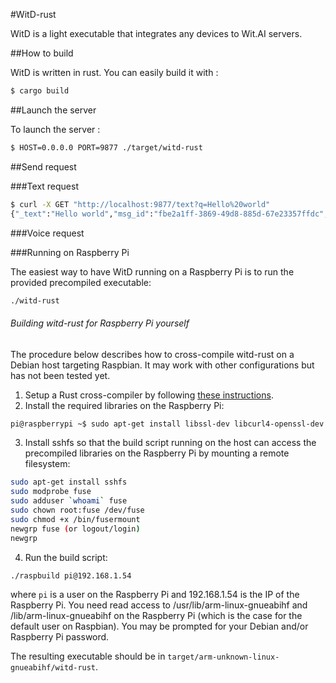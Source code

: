 #WitD-rust

WitD is a light executable that integrates any devices to Wit.AI servers.

##How to build

WitD is written in rust. You can easily build it with :

```bash
$ cargo build
```

##Launch the server

To launch the server :

```bash
$ HOST=0.0.0.0 PORT=9877 ./target/witd-rust
```

##Send request

###Text request 

```bash
$ curl -X GET "http://localhost:9877/text?q=Hello%20world"
{"_text":"Hello world","msg_id":"fbe2a1ff-3869-49d8-885d-67e23357ffdc","outcomes":[{"_text":"Hello world","confidence":0.263,"entities":{"location":[{"suggested":true,"value":"Hello world"}]},"intent":"get_weather"}]}
```

###Voice request

###Running on Raspberry Pi

The easiest way to have WitD running on a Raspberry Pi is to run the provided precompiled executable:

```bash
./witd-rust
```

###### Building witd-rust for Raspberry Pi yourself

The procedure below describes how to cross-compile witd-rust on a Debian host targeting Raspbian. It may work with other configurations but has not been tested yet.

1. Setup a Rust cross-compiler by following [these instructions](https://github.com/npryce/rusty-pi/blob/master/doc/compile-the-compiler.asciidoc).
2. Install the required libraries on the Raspberry Pi:
```bash
pi@raspberrypi ~$ sudo apt-get install libssl-dev libcurl4-openssl-dev libcrypto++-dev
```
3. Install sshfs so that the build script running on the host can access the precompiled libraries on the Raspberry Pi by mounting a remote filesystem:
```bash
sudo apt-get install sshfs
sudo modprobe fuse
sudo adduser `whoami` fuse
sudo chown root:fuse /dev/fuse
sudo chmod +x /bin/fusermount
newgrp fuse (or logout/login)
newgrp
```
4. Run the build script:
```bash
./raspbuild pi@192.168.1.54
```
where `pi` is a user on the Raspberry Pi and 192.168.1.54 is the IP of the Raspberry Pi. You need read access to /usr/lib/arm-linux-gnueabihf and /lib/arm-linux-gnueabihf on the Raspberry Pi (which is the case for the default user on Raspbian). You may be prompted for your Debian and/or Raspberry Pi password.

The resulting executable should be in `target/arm-unknown-linux-gnueabihf/witd-rust`.

